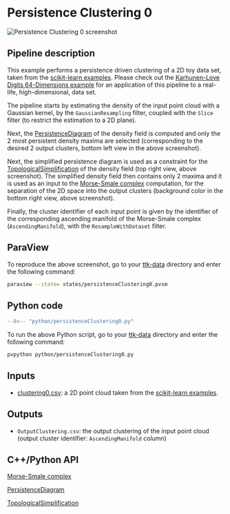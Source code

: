 # Persistence Clustering 0

![Persistence Clustering 0 screenshot](https://topology-tool-kit.github.io/img/gallery/persistenceClustering0.jpeg)

## Pipeline description
This example performs a persistence driven clustering of a 2D toy data set, taken from the [scikit-learn examples](https://scikit-learn.org/stable/modules/clustering.html).
Please check out the [Karhunen-Love Digits 64-Dimensions example](../karhunenLoveDigits64Dimensions/) for an application of this pipeline to a real-life, high-dimensional, data set.

The pipeline starts by estimating the density of the input point cloud with a Gaussian kernel, by the `GaussianResampling`  filter, coupled with the `Slice` filter (to restrict the estimation to a 2D plane).

Next, the [PersistenceDiagram](https://topology-tool-kit.github.io/doc/html/classttkPersistenceDiagram.html) of the density field is computed and only the 2 most persistent density maxima are selected (corresponding to the desired 2 output clusters, bottom left view in the above screenshot).

Next, the simplified persistence diagram is used as a constraint for the [TopologicalSimplification](https://topology-tool-kit.github.io/doc/html/classttkTopologicalSimplification.html) of the density field (top right view, above screenshot).
The simplified density field then contains only 2 maxima and it is used as an input to the [Morse-Smale complex](https://topology-tool-kit.github.io/doc/html/classttkMorseSmaleComplex.html) computation, for the separation of the 2D space into the output clusters (background color in the bottom right view, above screenshot).

Finally, the cluster identifier of each input point is given by the identifier of the 
corresponding ascending manifold of the Morse-Smale complex (`AscendingManifold`), with the `ResampleWithDataset` filter.

## ParaView
To reproduce the above screenshot, go to your [ttk-data](https://github.com/topology-tool-kit/ttk-data) directory and enter the following command:
``` bash
paraview --state= states/persistenceClustering0.pvsm
```

## Python code

``` python  linenums="1"
--8<-- "python/persistenceClustering0.py"
```

To run the above Python script, go to your [ttk-data](https://github.com/topology-tool-kit/ttk-data) directory and enter the following command:
``` bash
pvpython python/persistenceClustering0.py
```


## Inputs
- [clustering0.csv](https://github.com/topology-tool-kit/ttk-data/raw/dev/karhunenLoveDigits64Dimensions.csv): a 2D point cloud taken from the [scikit-learn examples](https://scikit-learn.org/stable/modules/clustering.html).

## Outputs
- `OutputClustering.csv`: the output clustering of the input point cloud (output cluster identifier: `AscendingManifold` column)

## C++/Python API
[Morse-Smale complex](https://topology-tool-kit.github.io/doc/html/classttkMorseSmaleComplex.html)

[PersistenceDiagram](https://topology-tool-kit.github.io/doc/html/classttkPersistenceDiagram.html)

[TopologicalSimplification](https://topology-tool-kit.github.io/doc/html/classttkTopologicalSimplification.html)

